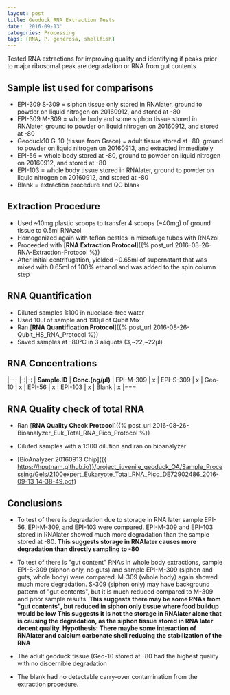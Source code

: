 ```yaml
---
layout: post
title: Geoduck RNA Extraction Tests
date: '2016-09-13'
categories: Processing
tags: [RNA, P. generosa, shellfish]
---
```


Tested RNA extractions for improving quality and identifying if peaks prior to major ribosomal peak are degradation or RNA from gut contents

## Sample list used for comparisons  
* EPI-309 S-309 = siphon tissue only stored in RNAlater, ground to powder on liquid nitrogen on 20160912, and stored at -80
* EPI-309 M-309 = whole body and some siphon tissue stored in RNAlater, ground to powder on liquid nitrogen on 20160912, and stored at -80 
* Geoduck10 G-10 (tissue from Grace) = adult tissue stored at -80, ground to powder on liquid nitrogen on 20160913, and extracted immediately
* EPI-56 = whole body stored at -80, ground to powder on liquid nitrogen on 20160912, and stored at -80
* EPI-103 = whole body tissue stored in RNAlater, ground to powder on liquid nitrogen on 20160912, and stored at -80
* Blank = extraction procedure and QC blank

## Extraction Procedure
* Used ~10mg plastic scoops to transfer 4 scoops (~40mg) of ground tissue to 0.5ml RNAzol
* Homogenized again with teflon pestles in microfuge tubes with RNAzol
* Proceeded with [**RNA Extraction Protocol**]({% post_url 2016-08-26-RNA-Extraction-Protocol %})
* After initial centrifugation, yielded ~0.65ml of supernatant that was mixed with 0.65ml of 100% ethanol and was added to the spin column step

## RNA Quantification 
* Diluted samples 1:100 in nucelase-free water
* Used 10µl of sample and 190µl of Qubit Mix
* Ran [**RNA Quantification Protocol**]({% post_url 2016-08-26-Qubit_HS_RNA_Protocol %})
* Saved samples at -80°C in 3 aliquots (3,~22,~22µl)

## RNA Concentrations

|---
|-:|-:
| **Sample.ID** | **Conc.(ng/µl)** 
| EPI-M-309 | x
| EPI-S-309 |  x
| Geo-10 | x
| EPI-56 | x 
| EPI-103  | x 
| Blank | x
|===


## RNA Quality check of total RNA
* Ran [**RNA Quality Check Protocol**]({% post_url 2016-08-26-Bioanalyzer_Euk_Total_RNA_Pico_Protocol %})

* Diluted samples with a 1:100 dilution and ran on bioanalyzer
* [BioAnalyzer 20160913 Chip]({{ https://hputnam.github.io}}/project_juvenile_geoduck_OA/Sample_Processing/Gels/2100expert_Eukaryote_Total_RNA_Pico_DE72902486_2016-09-13_14-38-49.pdf)

## Conclusions
* To test of there is degradation due to storage in RNA later sample EPI-56, EPI-M-309, and EPI-103 were compared. EPI-M-309 and EPI-103 stored in RNAlater showed much more degradation than the sample stored at -80.
**This suggests storage in RNAlater causes more degradation than directly sampling to -80**

* To test of there is "gut content" RNAs in whole body extractions, sample EPI-S-309 (siphon only, no guts) and sample EPI-M-309 (siphon and guts, whole body) were compared. M-309 (whole body) again showed much more degradation. S-309 (siphon only) may have background pattern of "gut contents", but it is much reduced compared to M-309 and prior sample results.
**This suggests there may be some RNAs from "gut contents", but reduced in siphon only tissue where food buildup would be low**
**This suggests it is not the storage in RNAlater alone that is causing the degradation, as the siphon tissue stored in RNA later decent quality. Hypothesis: There maybe some interaction of RNAlater and calcium carbonate shell reducing the stabilization of the RNA**

* The adult geoduck tissue (Geo-10 stored at -80 had the highest quality with no discernible degradation
* The blank had no detectable carry-over contamination from the extraction procedure.